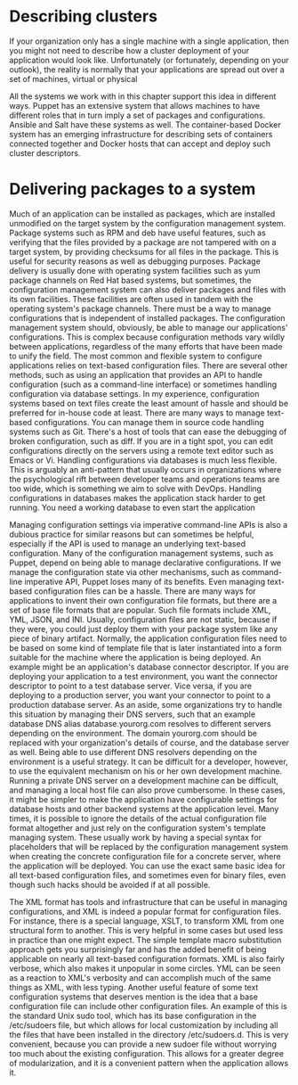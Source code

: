 

# Describing clusters 

If your organization only has a single machine with a single application, then you might not need to describe how a cluster deployment of your application would look like. Unfortunately (or fortunately, depending on your outlook), the reality is normally that your applications are spread out over a set of machines, virtual  or physical

All the systems we work with in this chapter support this idea in different ways. Puppet has an extensive system that allows machines to have different roles that in turn imply a set of packages and configurations. Ansible and Salt have these systems as well. The container-based Docker system has an emerging infrastructure for describing sets of containers connected together and Docker hosts that can accept and deploy such cluster descriptors. 

# Delivering packages to a system 

Much of an application can be installed as packages, which are installed unmodified on the target system by the configuration management system. Package systems such as RPM and deb have useful features, such as verifying that the files provided by a package are not tampered with on a target system, by providing checksums for all files in the package. This is useful for security reasons as well as debugging purposes. Package delivery is usually done with operating system facilities such as yum package channels on Red Hat based systems, but sometimes, the configuration management system can also deliver packages and files with its own facilities. These facilities are often used in tandem with the operating system's package channels. There must be a way to manage configurations that is independent of  installed packages. The configuration management system should, obviously, be able to manage our applications' configurations. This is complex because configuration methods vary wildly between applications, regardless of the many efforts that have been made to unify the field. The most common and flexible system to configure applications relies on text-based configuration files. There are several other methods, such as using an application that provides an API to handle configuration (such as a command-line interface) or sometimes handling configuration via database settings. In my experience, configuration systems based on text files create the least amount of hassle and should be preferred for in-house code at least. There are many ways to manage text-based configurations. You can manage them in source code handling systems such as Git. There's a host of tools that can ease the debugging of broken configuration, such as diff. If you are in a tight spot, you can edit configurations directly on the servers using a remote text editor such as Emacs or Vi. Handling configurations via databases is much less flexible. This is arguably  an anti-pattern that usually occurs in organizations where the psychological rift between developer teams and operations teams are too wide, which is something we aim to solve with DevOps. Handling configurations in databases makes the application stack harder to get running. You need a working database to even start the application

Managing configuration settings via imperative command-line APIs is also a dubious practice for similar reasons but can sometimes be helpful, especially if the API is used to manage an underlying text-based configuration. Many of the configuration management systems, such as Puppet, depend on being able to manage declarative configurations. If we manage the configuration state via other mechanisms, such as command-line imperative API, Puppet loses many of its benefits. Even managing text-based configuration files can be a hassle. There are many ways for applications to invent their own configuration file formats, but there are a set of base file formats that are popular. Such file formats include XML, YML, JSON,  and INI. Usually, configuration files are not static, because if they were, you could just deploy them with your package system like any piece of binary artifact. Normally, the application configuration files need to be based on some kind of template file that is later instantiated into a form suitable for the machine where  the application is being deployed. An example might be an application's database connector descriptor. If you are deploying your application to a test environment, you want the connector descriptor to point to a test database server. Vice versa, if you are deploying to a production server, you want your connector to point to a production database server. As an aside, some organizations try to handle this situation by managing their DNS servers, such that an example database DNS alias database.yourorg.com resolves to different servers depending on the environment. The domain yourorg.com should be replaced with your organization's details of course, and the database server  as well. Being able to use different DNS resolvers depending on the environment is a useful strategy. It can be difficult for a developer, however, to use the equivalent mechanism on his or her own development machine. Running a private DNS  server on a development machine can be difficult, and managing a local host file can also prove cumbersome. In these cases, it might be simpler to make the application have configurable settings for database hosts and other backend systems at the application level. Many times, it is possible to ignore the details of the actual configuration file format altogether and just rely on the configuration system's template managing system. These usually work by having a special syntax for placeholders that will be replaced by the configuration management system when creating the concrete configuration file for a concrete server, where the application will be deployed. You can use the exact same basic idea for all text-based configuration files, and sometimes even for binary files, even though such hacks should be avoided if at all possible.

The XML format has tools and infrastructure that can be useful in managing configurations, and XML is indeed a popular format for configuration files. For instance, there is a special language, XSLT, to transform XML from one structural form to another. This is very helpful in some cases but used less in practice than one might expect. The simple template macro substitution approach gets you surprisingly far and has the added benefit of being applicable on nearly all text-based configuration formats. XML is also fairly verbose, which also makes it unpopular in some circles. YML can be seen as a reaction to XML's verbosity and can accomplish much of the same things as XML, with less typing. Another useful feature of some text configuration systems that deserves mention is the idea that a base configuration file can include other configuration files. An example of this is the standard Unix sudo tool, which has its base configuration in the /etc/sudoers file, but which allows for local customization by including all the files that have been installed in the directory /etc/sudoers.d. This is very convenient, because you can provide a new sudoer file without worrying too much about the existing configuration. This allows for a greater degree of modularization, and it is a convenient pattern when the application allows it. 

